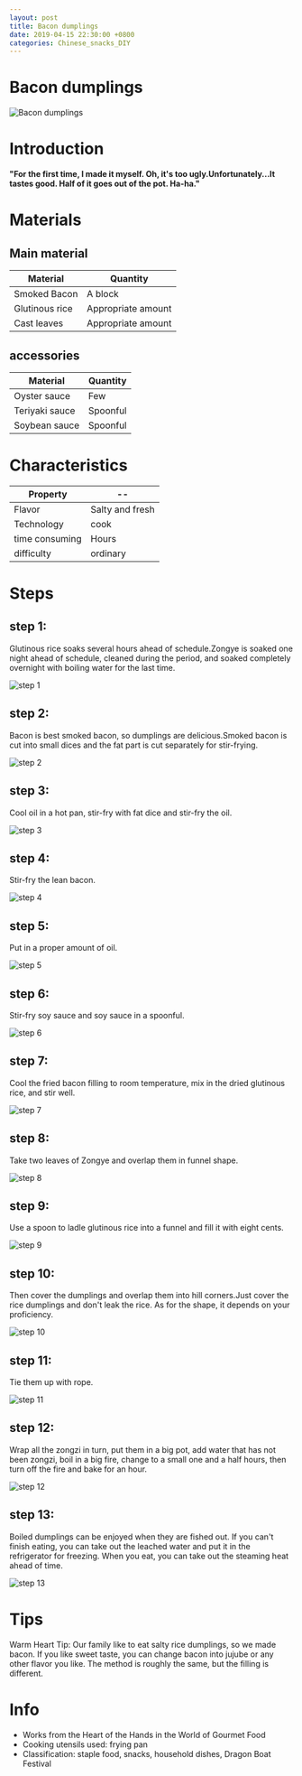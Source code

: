 ```yaml
---
layout: post
title: Bacon dumplings
date: 2019-04-15 22:30:00 +0800
categories: Chinese_snacks_DIY
---
```


# Bacon dumplings

![Bacon dumplings]({{site.baseurl}}/img/403238/403238.jpg)

# Introduction

**"For the first time, I made it myself. Oh, it's too ugly.Unfortunately...It tastes good. Half of it goes out of the pot. Ha-ha."**

# Materials


## Main material

Material|Quantity
--|--
Smoked Bacon|A block
Glutinous rice|Appropriate amount
Cast leaves|Appropriate amount

## accessories

Material|Quantity
--|--
Oyster sauce|Few
Teriyaki sauce|Spoonful
Soybean sauce|Spoonful

# Characteristics

Property|--
--|--
Flavor|Salty and fresh
Technology|cook
time consuming|Hours
difficulty|ordinary

# Steps

## step 1:

Glutinous rice soaks several hours ahead of schedule.Zongye is soaked one night ahead of schedule, cleaned during the period, and soaked completely overnight with boiling water for the last time.

![step 1]({{site.baseurl}}/img/403238/1.jpg)

## step 2:

Bacon is best smoked bacon, so dumplings are delicious.Smoked bacon is cut into small dices and the fat part is cut separately for stir-frying.

![step 2]({{site.baseurl}}/img/403238/2.jpg)

## step 3:

Cool oil in a hot pan, stir-fry with fat dice and stir-fry the oil.

![step 3]({{site.baseurl}}/img/403238/3.jpg)

## step 4:

Stir-fry the lean bacon.

![step 4]({{site.baseurl}}/img/403238/4.jpg)

## step 5:

Put in a proper amount of oil.

![step 5]({{site.baseurl}}/img/403238/5.jpg)

## step 6:

Stir-fry soy sauce and soy sauce in a spoonful.

![step 6]({{site.baseurl}}/img/403238/6.jpg)

## step 7:

Cool the fried bacon filling to room temperature, mix in the dried glutinous rice, and stir well.

![step 7]({{site.baseurl}}/img/403238/7.jpg)

## step 8:

Take two leaves of Zongye and overlap them in funnel shape.

![step 8]({{site.baseurl}}/img/403238/8.jpg)

## step 9:

Use a spoon to ladle glutinous rice into a funnel and fill it with eight cents.

![step 9]({{site.baseurl}}/img/403238/9.jpg)

## step 10:

Then cover the dumplings and overlap them into hill corners.Just cover the rice dumplings and don't leak the rice. As for the shape, it depends on your proficiency.

![step 10]({{site.baseurl}}/img/403238/10.jpg)

## step 11:

Tie them up with rope.

![step 11]({{site.baseurl}}/img/403238/11.jpg)

## step 12:

Wrap all the zongzi in turn, put them in a big pot, add water that has not been zongzi, boil in a big fire, change to a small one and a half hours, then turn off the fire and bake for an hour.

![step 12]({{site.baseurl}}/img/403238/12.jpg)

## step 13:

Boiled dumplings can be enjoyed when they are fished out. If you can't finish eating, you can take out the leached water and put it in the refrigerator for freezing. When you eat, you can take out the steaming heat ahead of time.

![step 13]({{site.baseurl}}/img/403238/13.jpg)

# Tips

Warm Heart Tip: Our family like to eat salty rice dumplings, so we made bacon. If you like sweet taste, you can change bacon into jujube or any other flavor you like. The method is roughly the same, but the filling is different.

# Info

- Works from the Heart of the Hands in the World of Gourmet Food
- Cooking utensils used: frying pan
- Classification: staple food, snacks, household dishes, Dragon Boat Festival